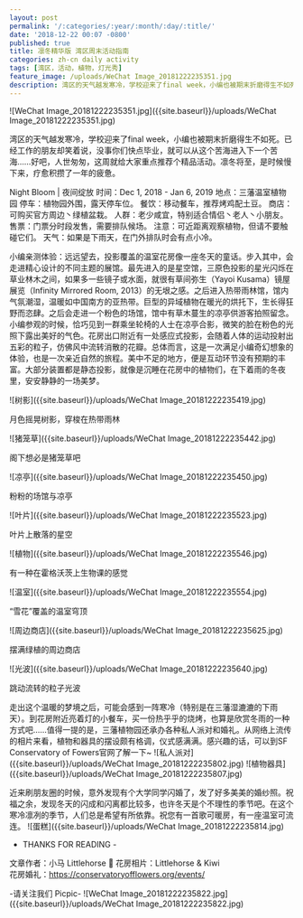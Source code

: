 ```yaml
---
layout: post
permalink: '/:categories/:year/:month/:day/:title/'
date: '2018-12-22 00:07 -0800'
published: true
title: 凛冬精华版 湾区周末活动指南
categories: zh-cn daily activity
tags: [湾区，活动，植物，灯光秀]
feature_image: /uploads/WeChat Image_20181222235351.jpg
description: 湾区的天气越发寒冷，学校迎来了final week，小编也被期末折磨得生不如死。已经工作的朋友却笑着说，没事你们快点毕业，就可以从这个苦海进入下一个苦海……好吧，人世匆匆，这周就给大家重点推荐个精品活动。凛冬将至，是时候慢下来，疗愈积攒了一年的疲惫。
---
```

 
 ![WeChat Image_20181222235351.jpg]({{site.baseurl}}/uploads/WeChat Image_20181222235351.jpg)

 
湾区的天气越发寒冷，学校迎来了final week，小编也被期末折磨得生不如死。已经工作的朋友却笑着说，没事你们快点毕业，就可以从这个苦海进入下一个苦海……好吧，人世匆匆，这周就给大家重点推荐个精品活动。凛冬将至，是时候慢下来，疗愈积攒了一年的疲惫。 
 
Night Bloom | 夜间绽放 
时间：Dec 1, 2018 - Jan 6, 2019 
地点：三藩温室植物园 
停车：植物园外围，露天停车位。 
餐饮：移动餐车，推荐烤鸡配土豆。 
商店：可购买官方周边丶绿植盆栽。 
人群：老少咸宜，特别适合情侣丶老人丶小朋友。 
售票：门票分时段发售，需要排队候场。 
注意：可近距离观察植物，但请不要触碰它们。 
天气：如果是下雨天，在门外排队时会有点小冷。 
 
小编亲测体验：远远望去，投影覆盖的温室花房像一座冬天的童话。步入其中，会走进精心设计的不同主题的展馆。最先进入的是星空馆，三原色投影的星光闪烁在草业林木之间，如果多一些镜子或水面，就很有草间弥生（Yayoi Kusama）镜屋展览（Infinity Mirrored Room, 2013）的无垠之感。之后进入热带雨林馆，馆内气氛潮湿，温暖如中国南方的亚热带。巨型的异域植物在暖光的烘托下，生长得狂野而恣肆。之后会走进一个粉色的场馆，馆中有草木蔓生的凉亭供游客拍照留念。小编参观的时候，恰巧见到一群乘坐轮椅的人士在凉亭合影，微笑的脸在粉色的光照下露出美好的气色。花房出口附近有一处感应式投影，会随着人体的运动投射出五彩的粒子，仿佛风中流转消散的花瓣。总体而言，这是一次满足小编奇幻想象的体验，也是一次亲近自然的旅程。美中不足的地方，便是互动环节没有预期的丰富。大部分装置都是静态投影，就像是沉睡在花房中的植物们，在下着雨的冬夜里，安安静静的一场美梦。 

![树影]({{site.baseurl}}/uploads/WeChat Image_20181222235419.jpg)

月色摇晃树影，穿梭在热带雨林 
 
![猪笼草]({{site.baseurl}}/uploads/WeChat Image_20181222235442.jpg)
 
阁下想必是猪笼草吧 
 
![凉亭]({{site.baseurl}}/uploads/WeChat Image_20181222235450.jpg)
 
 
粉粉的场馆与凉亭 
 
![叶片]({{site.baseurl}}/uploads/WeChat Image_20181222235523.jpg)
 
叶片上散落的星空 
 
![植物]({{site.baseurl}}/uploads/WeChat Image_20181222235546.jpg)
 
有一种在霍格沃茨上生物课的感觉 
 
![温室]({{site.baseurl}}/uploads/WeChat Image_20181222235554.jpg)
 
“雪花”覆盖的温室穹顶 
 
 
![周边商店]({{site.baseurl}}/uploads/WeChat Image_20181222235625.jpg)

摆满绿植的周边商店 
 
 
![光波]({{site.baseurl}}/uploads/WeChat Image_20181222235640.jpg)
 
跳动流转的粒子光波 
 
走出这个温暖的梦境之后，可能会感到一阵寒冷（特别是在三藩湿漉漉的下雨天）。到花房附近亮着灯的小餐车，买一份热乎乎的烧烤，也算是欣赏冬雨的一种方式吧……值得一提的是，三藩植物园还承办各种私人派对和婚礼。从网络上流传的相片来看，植物和器具的摆设颇有格调，仪式感满满。感兴趣的话，可以到SF Conservatory of Fowers官网了解一下~ 
![私人派对]({{site.baseurl}}/uploads/WeChat Image_20181222235802.jpg)
![植物器具]({{site.baseurl}}/uploads/WeChat Image_20181222235807.jpg)
 
 
 
近来刷朋友圈的时候，意外发现有个大学同学闪婚了，发了好多美美的婚纱照。祝福之余，发现冬天的闪成和闪离都比较多，也许冬天是个不理性的季节吧。在这个寒冷凛冽的季节，人们总是希望有所依靠。祝您有一首歌可暖房，有一座温室可流连。 
 ![蛋糕]({{site.baseurl}}/uploads/WeChat Image_20181222235814.jpg)

 
- THANKS FOR READING - 
 
文章作者：小马 Littlehorse 🐴 
花房相片：Littlehorse & Kiwi  
花房婚礼：https://conservatoryofflowers.org/events/ 
 
-请关注我们 Picpic- 
![WeChat Image_20181222235822.jpg]({{site.baseurl}}/uploads/WeChat Image_20181222235822.jpg)
 
